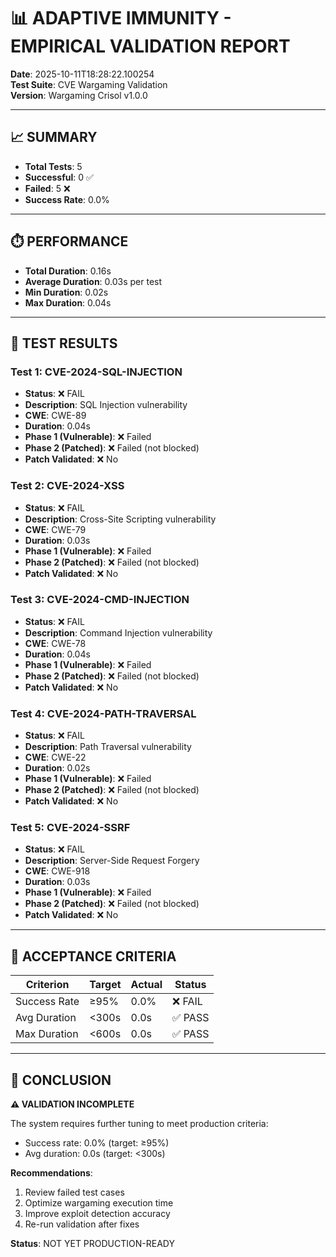
# 📊 ADAPTIVE IMMUNITY - EMPIRICAL VALIDATION REPORT

**Date**: 2025-10-11T18:28:22.100254  
**Test Suite**: CVE Wargaming Validation  
**Version**: Wargaming Crisol v1.0.0

---

## 📈 SUMMARY

- **Total Tests**: 5
- **Successful**: 0 ✅
- **Failed**: 5 ❌
- **Success Rate**: 0.0%

---

## ⏱️ PERFORMANCE

- **Total Duration**: 0.16s
- **Average Duration**: 0.03s per test
- **Min Duration**: 0.02s
- **Max Duration**: 0.04s

---

## 🧪 TEST RESULTS


### Test 1: CVE-2024-SQL-INJECTION

- **Status**: ❌ FAIL
- **Description**: SQL Injection vulnerability
- **CWE**: CWE-89
- **Duration**: 0.04s
- **Phase 1 (Vulnerable)**: ❌ Failed
- **Phase 2 (Patched)**: ❌ Failed (not blocked)
- **Patch Validated**: ❌ No

### Test 2: CVE-2024-XSS

- **Status**: ❌ FAIL
- **Description**: Cross-Site Scripting vulnerability
- **CWE**: CWE-79
- **Duration**: 0.03s
- **Phase 1 (Vulnerable)**: ❌ Failed
- **Phase 2 (Patched)**: ❌ Failed (not blocked)
- **Patch Validated**: ❌ No

### Test 3: CVE-2024-CMD-INJECTION

- **Status**: ❌ FAIL
- **Description**: Command Injection vulnerability
- **CWE**: CWE-78
- **Duration**: 0.04s
- **Phase 1 (Vulnerable)**: ❌ Failed
- **Phase 2 (Patched)**: ❌ Failed (not blocked)
- **Patch Validated**: ❌ No

### Test 4: CVE-2024-PATH-TRAVERSAL

- **Status**: ❌ FAIL
- **Description**: Path Traversal vulnerability
- **CWE**: CWE-22
- **Duration**: 0.02s
- **Phase 1 (Vulnerable)**: ❌ Failed
- **Phase 2 (Patched)**: ❌ Failed (not blocked)
- **Patch Validated**: ❌ No

### Test 5: CVE-2024-SSRF

- **Status**: ❌ FAIL
- **Description**: Server-Side Request Forgery
- **CWE**: CWE-918
- **Duration**: 0.03s
- **Phase 1 (Vulnerable)**: ❌ Failed
- **Phase 2 (Patched)**: ❌ Failed (not blocked)
- **Patch Validated**: ❌ No


---

## 🎯 ACCEPTANCE CRITERIA

| Criterion | Target | Actual | Status |
|-----------|--------|--------|--------|
| Success Rate | ≥95% | 0.0% | ❌ FAIL |
| Avg Duration | <300s | 0.0s | ✅ PASS |
| Max Duration | <600s | 0.0s | ✅ PASS |

---

## 📝 CONCLUSION


**⚠️ VALIDATION INCOMPLETE**

The system requires further tuning to meet production criteria:
- Success rate: 0.0% (target: ≥95%)
- Avg duration: 0.0s (target: <300s)

**Recommendations**:
1. Review failed test cases
2. Optimize wargaming execution time
3. Improve exploit detection accuracy
4. Re-run validation after fixes

**Status**: NOT YET PRODUCTION-READY
